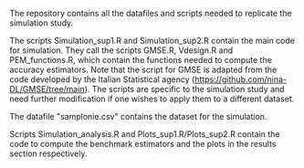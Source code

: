 The repository contains all the datafiles and scripts needed to replicate the simulation study. 

The scripts Simulation_sup1.R and Simulation_sup2.R contain the main code for simulation. They call the scripts GMSE.R, Vdesign.R and PEM_functions.R, which contain the functions needed to compute the accuracy estimators. Note that the script for GMSE is adapted from the code developed by the Italian Statistical agency (https://github.com/nina-DL/GMSE/tree/main). The scripts are specific to the simulation study and need further modification if one wishes to apply them to a different dataset. 

The datafile "samplonie.csv" contains the dataset for the simulation.

Scripts Simulation_analysis.R and Plots_sup1.R/Plots_sup2.R contain the code to compute the benchmark estimators and the plots in the results section respectively.
